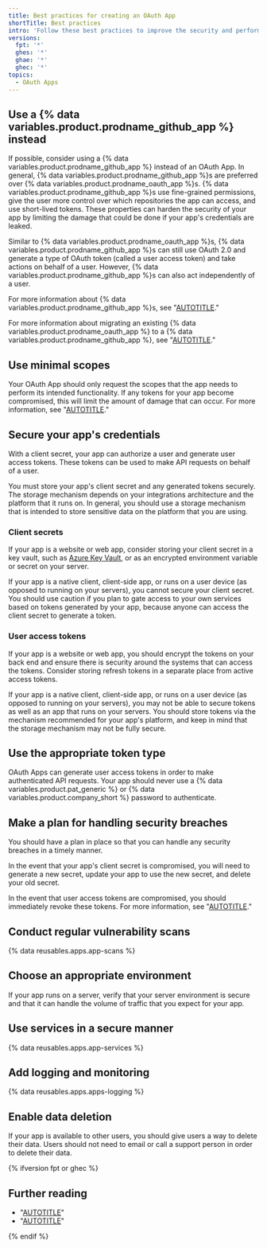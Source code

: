 ```yaml
---
title: Best practices for creating an OAuth App
shortTitle: Best practices
intro: 'Follow these best practices to improve the security and performance of your OAuth App.'
versions:
  fpt: '*'
  ghes: '*'
  ghae: '*'
  ghec: '*'
topics:
  - OAuth Apps
---
```


## Use a {% data variables.product.prodname_github_app %} instead

If possible, consider using a {% data variables.product.prodname_github_app %} instead of an OAuth App. In general, {% data variables.product.prodname_github_app %}s are preferred over {% data variables.product.prodname_oauth_app %}s. {% data variables.product.prodname_github_app %}s use fine-grained permissions, give the user more control over which repositories the app can access, and use short-lived tokens. These properties can harden the security of your app by limiting the damage that could be done if your app's credentials are leaked.

Similar to {% data variables.product.prodname_oauth_app %}s, {% data variables.product.prodname_github_app %}s can still use OAuth 2.0 and generate a type of OAuth token (called a user access token) and take actions on behalf of a user. However, {% data variables.product.prodname_github_app %}s can also act independently of a user.

For more information about {% data variables.product.prodname_github_app %}s, see "[AUTOTITLE](/apps/creating-github-apps/setting-up-a-github-app/about-creating-github-apps)."

For more information about migrating an existing {% data variables.product.prodname_oauth_app %} to a {% data variables.product.prodname_github_app %}, see "[AUTOTITLE](/apps/creating-github-apps/guides/migrating-oauth-apps-to-github-apps)."

## Use minimal scopes

Your OAuth App should only request the scopes that the app needs to perform its intended functionality. If any tokens for your app become compromised, this will limit the amount of damage that can occur. For more information, see "[AUTOTITLE](/apps/oauth-apps/building-oauth-apps/authorizing-oauth-apps)."

## Secure your app's credentials

With a client secret, your app can authorize a user and generate user access tokens. These tokens can be used to make API requests on behalf of a user.

You must store your app's client secret and any generated tokens securely. The storage mechanism depends on your integrations architecture and the platform that it runs on. In general, you should use a storage mechanism that is intended to store sensitive data on the platform that you are using.

### Client secrets

If your app is a website or web app, consider storing your client secret in a key vault, such as [Azure Key Vault](https://azure.microsoft.com/products/key-vault), or as an encrypted environment variable or secret on your server.

If your app is a native client, client-side app, or runs on a user device (as opposed to running on your servers), you cannot secure your client secret. You should use caution if you plan to gate access to your own services based on tokens generated by your app, because anyone can access the client secret to generate a token.

### User access tokens

If your app is a website or web app, you should encrypt the tokens on your back end and ensure there is security around the systems that can access the tokens. Consider storing refresh tokens in a separate place from active access tokens.

If your app is a native client, client-side app, or runs on a user device (as opposed to running on your servers), you may not be able to secure tokens as well as an app that runs on your servers. You should store tokens via the mechanism recommended for your app's platform, and keep in mind that the storage mechanism may not be fully secure.

## Use the appropriate token type

OAuth Apps can generate user access tokens in order to make authenticated API requests. Your app should never use a {% data variables.product.pat_generic %} or {% data variables.product.company_short %} password to authenticate.

## Make a plan for handling security breaches

You should have a plan in place so that you can handle any security breaches in a timely manner.

In the event that your app's client secret is compromised, you will need to generate a new secret, update your app to use the new secret, and delete your old secret.

In the event that user access tokens are compromised, you should immediately revoke these tokens. For more information, see "[AUTOTITLE](/rest/apps/oauth-applications#delete-an-app-token)."

## Conduct regular vulnerability scans

{% data reusables.apps.app-scans %}

## Choose an appropriate environment

If your app runs on a server, verify that your server environment is secure and that it can handle the volume of traffic that you expect for your app.

## Use services in a secure manner

{% data reusables.apps.app-services %}

## Add logging and monitoring

{% data reusables.apps.apps-logging %}

## Enable data deletion

If your app is available to other users, you should give users a way to delete their data. Users should not need to email or call a support person in order to delete their data.

{% ifversion fpt or ghec %}

## Further reading

- "[AUTOTITLE](/apps/publishing-apps-to-github-marketplace/creating-apps-for-github-marketplace/security-best-practices-for-apps)"
- "[AUTOTITLE](/apps/publishing-apps-to-github-marketplace/creating-apps-for-github-marketplace/customer-experience-best-practices-for-apps)"

{% endif %}
